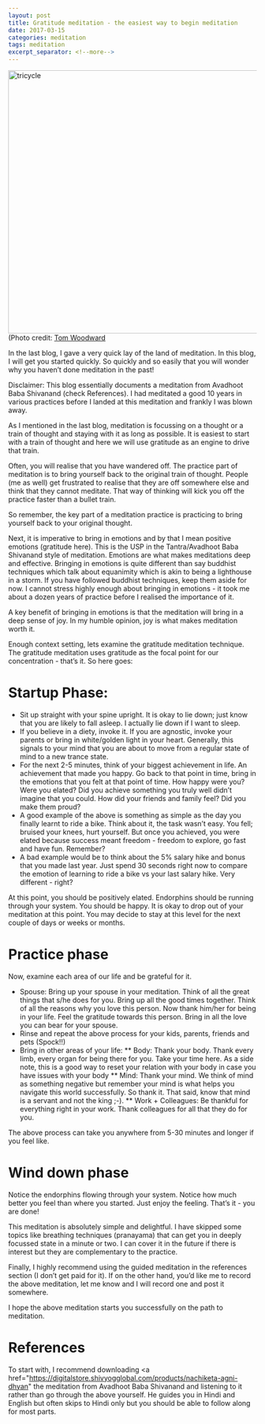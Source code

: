 ```yaml
---
layout: post
title: Gratitude meditation - the easiest way to begin meditation
date: 2017-03-15
categories: meditation
tags: meditation
excerpt_separator: <!--more-->
---
```


<a data-flickr-embed="true"  href="https://www.flickr.com/photos/bionicteaching/8129610558/in/photolist-doonZh-6x8zCP-gXcXf-6Eqm56-3X2HNS-6x8zCp-kVns8H-9yCMcS-a92NZG-qHwYT7-4RQpGE-4RLgCT-9fpA7P-RFhRsj-fUPfd7-Rb5g4a-4u4fM-auaKzz-8qbLGo-7fQ4E5-9F31ko-v8TWiZ-RBhxwr-5sHMk-dCaFc-p6vGVH-gNaxpT-9j5DWz-8X7V5R-6KKfcc-5NEcQu-cYrQiw-pBK2o1-cEwRMu-ebQpL-7uPGd2-eYeMeE-qZ44cZ-41HNj6-6fa7TP-apASDU-5f6kqX-6x8zCz-fFvBhP-9WQugR-6x8zCa-9snRzZ-nDwe9-7SREWN-GNjzR" title="tricycle"><img src="https://c1.staticflickr.com/9/8186/8129610558_041efbbc98_c.jpg" width="800" height="534" alt="tricycle"></a><script async src="//embedr.flickr.com/assets/client-code.js" charset="utf-8"></script>
(Photo credit:  <a href="https://www.flickr.com/photos/bionicteaching/8129610558/in/photolist-doonZh-6x8zCP-gXcXf-6Eqm56-3X2HNS-6x8zCp-kVns8H-9yCMcS-a92NZG-qHwYT7-4RQpGE-4RLgCT-9fpA7P-RFhRsj-fUPfd7-Rb5g4a-4u4fM-auaKzz-8qbLGo-7fQ4E5-9F31ko-v8TWiZ-RBhxwr-5sHMk-dCaFc-p6vGVH-gNaxpT-9j5DWz-8X7V5R-6KKfcc-5NEcQu-cYrQiw-pBK2o1-cEwRMu-ebQpL-7uPGd2-eYeMeE-qZ44cZ-41HNj6-6fa7TP-apASDU-5f6kqX-6x8zCz-fFvBhP-9WQugR-6x8zCa-9snRzZ-nDwe9-7SREWN-GNjzR"> Tom Woodward </a>

In the last blog, I gave a very quick lay of the land of meditation. In this blog, I will get you started quickly. So quickly and so easily that you will wonder why you haven’t done meditation in the past!
<!--more-->
Disclaimer: This blog essentially documents a meditation from Avadhoot Baba Shivanand (check References). I had meditated a good 10 years in various practices before I landed at this meditation and frankly I was blown away.

As I mentioned in the last blog, meditation is focussing on a thought or a train of thought and staying with it as long as possible. It is easiest to start with a train of thought and here we will use gratitude as an engine to drive that train.

Often, you will realise that you have wandered off. The practice part of meditation is to bring yourself back to the original train of thought. People (me as well) get frustrated to realise that they are off somewhere else and think that they cannot meditate. That way of thinking will kick you off the practice faster than a bullet train.

So remember, the key part of a meditation practice is practicing to bring yourself back to your original thought.

Next, it is imperative to bring in emotions and by that I mean positive emotions (gratitude here). This is the USP in the Tantra/Avadhoot Baba Shivanand style of meditation. Emotions are what makes meditations deep and effective. Bringing in emotions is quite different than say buddhist techniques which talk about equanimity which is akin to being a lighthouse in a storm. If you have followed buddhist techniques, keep them aside for now. I cannot stress highly enough about bringing in emotions - it took me about a dozen years of practice before I realised the importance of it.

A key benefit of bringing in emotions is that the meditation will bring in a deep sense of joy. In my humble opinion, joy is what makes meditation worth it.

Enough context setting, lets examine the gratitude meditation technique. The gratitude meditation uses gratitude as the focal point for our concentration - that’s it. So here goes:

# Startup Phase:

* Sit up straight with your spine upright. It is okay to lie down; just know that you are likely to fall asleep. I actually lie down if I want to sleep.
* If you believe in a diety, invoke it. If you are agnostic, invoke your parents or bring in white/golden light in your heart. Generally, this signals to your mind that you are about to move from a regular state of mind to a new trance state.
* For the next 2-5 minutes, think of your biggest achievement in life. An achievement that made you happy. Go back to that point in time, bring in the emotions that you felt at that point of time. How happy were you? Were you elated?  Did you achieve something you truly well didn’t imagine that you could. How did your friends and family feel? Did you make them proud?
* A good example of the above is something as simple as the day you finally learnt to ride a bike. Think about it, the task wasn’t easy. You fell; bruised your knees, hurt yourself. But once you achieved, you were elated because success meant freedom - freedom to explore, go fast and have fun. Remember?
* A bad example would be to think about the 5% salary hike and bonus that you made last year. Just spend 30 seconds right now to compare the emotion of learning to ride a bike vs your last salary hike. Very different - right?

At this point, you should be positively elated. Endorphins should be running through your system. You should be happy. It is okay to drop out of your meditation at this point. You may decide to stay at this level for the next couple of days or weeks or months.

# Practice phase
Now, examine each area of our life and be grateful for it.

* Spouse: Bring up your spouse in your meditation. Think of all the great things that s/he does for you. Bring up all the good times together. Think of all the reasons why you love this person. Now thank him/her for being in your life. Feel the gratitude towards this person. Bring in all the love you can bear for your spouse.
* Rinse and repeat the above process for your kids, parents, friends and pets (Spock!!)
* Bring in other areas of your life:
** Body: Thank your body. Thank every limb, every organ for being there for you. Take your time here. As a side note, this is a good way to reset your relation with your body in case you have issues with your body
** Mind: Thank your mind. We think of mind as something negative but remember your mind is what helps you navigate this world successfully. So thank it. That said, know that mind is a servant and not the king ;-).
** Work + Colleagues: Be thankful for everything right in your work. Thank colleagues  for all that they do for you.

The above process can take you anywhere from 5-30 minutes and longer if you feel like.

# Wind down phase
Notice the endorphins flowing through your system. Notice how much better you feel than where you started. Just enjoy the feeling. That’s it - you are done!

This meditation is absolutely simple and delightful. I have skipped some topics like breathing techniques (pranayama) that can get you in deeply focussed state in a minute or two. I can cover it in the future if there is interest but they are complementary to the practice.

Finally, I highly recommend using the guided meditation in the references section (I don’t get paid for it). If on the other hand, you’d like me to record the above meditation, let me know and I will record one and post it somewhere.

I hope the above meditation starts you successfully on the path to meditation.

# References
To start with, I recommend downloading <a href="https://digitalstore.shivyogglobal.com/products/nachiketa-agni-dhyan" the meditation from Avadhoot Baba Shivanand</a> and listening to it rather than go through the above yourself. He guides you in Hindi and English but often skips to Hindi only but you should be able to follow along for most parts.
